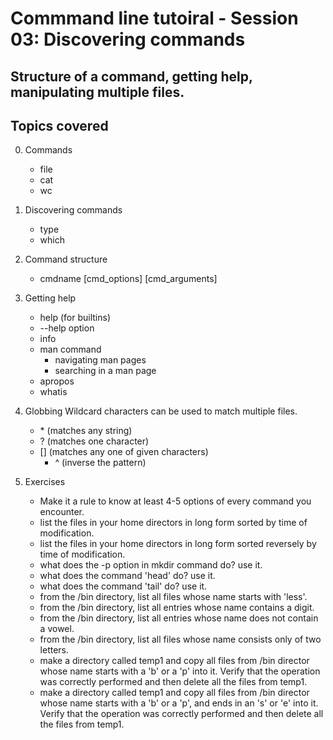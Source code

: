 # Commmand line tutoiral - Session 03: Discovering commands
## Structure of a command, getting help, manipulating multiple files.

## Topics covered
0. Commands
	- file
	- cat
	- wc

1. Discovering commands
	- type
	- which
	
2. Command structure
	- cmdname [cmd_options] [cmd_arguments]

3. Getting help
	- help (for builtins)
	- --help option
	- info
	- man command
		- navigating man pages
		- searching in a man page
	- apropos
	- whatis

4. Globbing
Wildcard characters can be used to match multiple files.  
	- \*	(matches any string)
	- ?	(matches one character)
	- []	(matches any one of given characters)
		- ^	(inverse the pattern)

5. Exercises
	- Make it a rule to know at least 4-5 options of every command you encounter.
	- list the files in your home directors in long form sorted by time of modification.
	- list the files in your home directors in long form sorted reversely by time of modification.
	- what does the -p option in mkdir command do? use it.
	- what does the command 'head' do? use it.
	- what does the command 'tail' do? use it.
	- from the /bin directory, list all files whose name starts with 'less'.
	- from the /bin directory, list all entries whose name contains a digit.
	- from the /bin directory, list all entries whose name does not contain a vowel.
	- from the /bin directory, list all files whose name consists only of two letters.
	- make a directory called temp1 and copy all files from /bin director whose name starts with a 'b' or a 'p' into it. Verify that the operation was correctly performed and then delete all the files from temp1.
	- make a directory called temp1 and copy all files from /bin director whose name starts with a 'b' or a 'p', and ends in an 's' or 'e' into it. Verify that the operation was correctly performed and then delete all the files from temp1.
